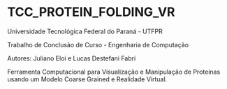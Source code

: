 # TCC_PROTEIN_FOLDING_VR
Universidade Tecnológica Federal do Paraná - UTFPR

Trabalho de Conclusão de Curso - Engenharia de Computação

Autores: Juliano Eloi e Lucas Destefani Fabri

Ferramenta Computacional para Visualização e Manipulação de Proteínas usando um Modelo Coarse Grained e Realidade Virtual.

